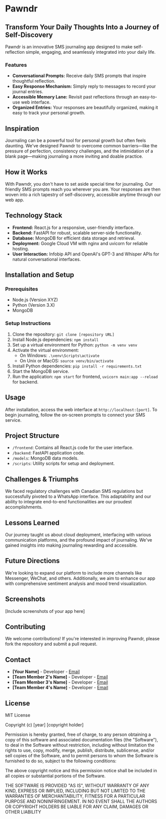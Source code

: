 # Pawndr

## Transform Your Daily Thoughts Into a Journey of Self-Discovery

Pawndr is an innovative SMS journaling app designed to make self-reflection simple, engaging, and seamlessly integrated into your daily life.

### Features
- **Conversational Prompts:** Receive daily SMS prompts that inspire thoughtful reflection.
- **Easy Response Mechanism:** Simply reply to messages to record your journal entries.
- **Accessible Memory Lane:** Revisit past reflections through an easy-to-use web interface.
- **Organized Entries:** Your responses are beautifully organized, making it easy to track your personal growth.

## Inspiration

Journaling can be a powerful tool for personal growth but often feels daunting. We've designed Pawndr to overcome common barriers—like the pressure of perfection, consistency challenges, and the intimidation of a blank page—making journaling a more inviting and doable practice.

## How it Works

With Pawndr, you don't have to set aside special time for journaling. Our friendly SMS prompts reach you wherever you are. Your responses are then woven into a rich tapestry of self-discovery, accessible anytime through our web app.

## Technology Stack

- **Frontend:** React.js for a responsive, user-friendly interface.
- **Backend:** FastAPI for robust, scalable server-side functionality.
- **Database:** MongoDB for efficient data storage and retrieval.
- **Deployment:** Google Cloud VM with nginx and uvicorn for reliable hosting.
- **User Interaction:** Infobip API and OpenAI's GPT-3 and Whisper APIs for natural conversational interfaces.

## Installation and Setup

### Prerequisites
- Node.js (Version XYZ)
- Python (Version 3.X)
- MongoDB

### Setup Instructions
1. Clone the repository: `git clone [repository URL]`
2. Install Node.js dependencies: `npm install`
3. Set up a virtual environment for Python: `python -m venv venv`
4. Activate the virtual environment: 
   - On Windows: `.\venv\Scripts\activate`
   - On Unix or MacOS: `source venv/bin/activate`
5. Install Python dependencies: `pip install -r requirements.txt`
6. Start the MongoDB service.
7. Run the application: `npm start` for frontend, `uvicorn main:app --reload` for backend.

## Usage

After installation, access the web interface at `http://localhost:[port]`. To begin journaling, follow the on-screen prompts to connect your SMS service.

## Project Structure

- `/frontend`: Contains all React.js code for the user interface.
- `/backend`: FastAPI application code.
- `/models`: MongoDB data models.
- `/scripts`: Utility scripts for setup and deployment.

## Challenges & Triumphs

We faced regulatory challenges with Canadian SMS regulations but successfully pivoted to a WhatsApp interface. This adaptability and our ability to integrate end-to-end functionalities are our proudest accomplishments.

## Lessons Learned

Our journey taught us about cloud deployment, interfacing with various communication platforms, and the profound impact of journaling. We've gained insights into making journaling rewarding and accessible.

## Future Directions

We're looking to expand our platform to include more channels like Messenger, WeChat, and others. Additionally, we aim to enhance our app with comprehensive sentiment analysis and mood trend visualization.

## Screenshots

[Include screenshots of your app here]

## Contributing

We welcome contributions! If you're interested in improving Pawndr, please fork the repository and submit a pull request.

## Contact

- **[Your Name]** - Developer - [Email](mailto:your.email@example.com)
- **[Team Member 2's Name]** - Developer - [Email](mailto:their.email@example.com)
- **[Team Member 3's Name]** - Developer - [Email](mailto:another.email@example.com)
- **[Team Member 4's Name]** - Developer - [Email](mailto:another.email@example.com)

## License

MIT License

Copyright (c) [year] [copyright holder]

Permission is hereby granted, free of charge, to any person obtaining a copy of this software and associated documentation files (the "Software"), to deal in the Software without restriction, including without limitation the rights to use, copy, modify, merge, publish, distribute, sublicense, and/or sell copies of the Software, and to permit persons to whom the Software is furnished to do so, subject to the following conditions:

The above copyright notice and this permission notice shall be included in all copies or substantial portions of the Software.

THE SOFTWARE IS PROVIDED "AS IS", WITHOUT WARRANTY OF ANY KIND, EXPRESS OR IMPLIED, INCLUDING BUT NOT LIMITED TO THE WARRANTIES OF MERCHANTABILITY, FITNESS FOR A PARTICULAR PURPOSE AND NONINFRINGEMENT. IN NO EVENT SHALL THE AUTHORS OR COPYRIGHT HOLDERS BE LIABLE FOR ANY CLAIM, DAMAGES OR OTHER LIABILITY
